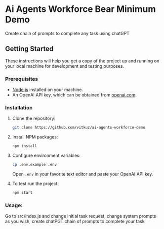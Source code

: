 # Ai Agents Workforce Bear Minimum Demo

 Create chain of prompts to complete any task using chatGPT

## Getting Started

These instructions will help you get a copy of the project up and running on your local machine for development and testing purposes.

### Prerequisites

- [Node.js](https://nodejs.org/) installed on your machine.
- An OpenAI API key, which can be obtained from [openai.com](https://openai.com/).

### Installation

1. Clone the repository:
   ```sh
   git clone https://github.com/vitkuz/ai-agents-workforce-demo
   ```
2. Install NPM packages:
   ```sh
   npm install
   ```

3. Configure environment variables:
   ```sh
   cp .env.example .env
   ```
   Open `.env` in your favorite text editor and paste your OpenAI API key.

4. To test run the project:
   ```sh
   npm start
   ```

### Usage: 
Go to src/index.js and change initial task request, change system prompts as you wish, create chatPGT chain of prompts to complete your task
